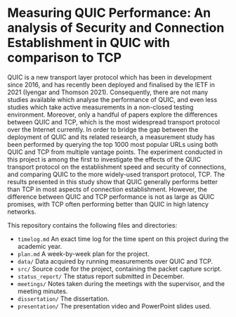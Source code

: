 # Measuring QUIC Performance: An analysis of Security and Connection Establishment in QUIC with comparison to TCP

QUIC is a new transport layer protocol which has been in development since 2016, and has recently been deployed and finalised by the IETF in 2021 (Iyengar and Thomson 2021). Consequently, there are not many studies available which analyse the performance of QUIC, and even less studies which take active measurements in a non-closed testing environment. Moreover,
only a handful of papers explore the differences between QUIC and TCP, which is the most widespread transport protocol over the Internet currently. In order to bridge the gap between the deployment of QUIC and its related research, a measurement study has been performed by querying the top 1000 most popular URLs using both QUIC and TCP from multiple vantage points. The experiment conducted in this project is among the first to investigate the effects of the QUIC transport protocol on the establishment speed and security of connections, and comparing QUIC to the more widely-used transport protocol, TCP. The results presented in this study show that QUIC generally performs better than TCP in most aspects of connection establishment. However, the difference between QUIC and TCP performance is not as large as QUIC promises, with TCP often performing better than QUIC in high latency networks.


This repository contains the following files and directories: 

* `timelog.md` An exact time log for the time spent on this project during the academic year.
* `plan.md` A week-by-week plan for the project. 
* `data/` Data acquired by running measurements over QUIC and TCP.
* `src/` Source code for the project, containing the packet capture script.
* `status_report/` The status report submitted in December.
* `meetings/` Notes taken during the meetings with the supervisor, and the meeting minutes.
* `dissertation/` The dissertation.
* `presentation/` The presentation video and PowerPoint slides used.
